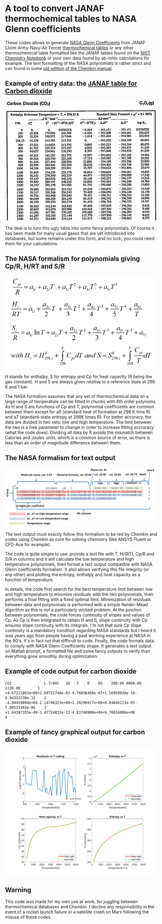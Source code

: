 # A tool to convert JANAF thermochemical tables to NASA Glenn coefficients
These codes allows to generate [NASA Glenn Coefficients](https://ntrs.nasa.gov/api/citations/20020085330/downloads/20020085330.pdf) from JANAF (Joint Army-Navy-Air Force) [thermochemical tables](https://janaf.nist.gov/janaf4pdf.html) or any other thermochemical table formatted like the JANAF tables found on the [NIST Chemistry Notebook](https://webbook.nist.gov/chemistry/) or your own data found by ab-initio calculations for example. The text formatting of the NASA polynomials is rather strict and can found in some [old edition of the Chemkin manual](CHEMKIN_III_manual(1996).pdf). 

## Example of entry data: the [JANAF table for Carbon dioxide](https://janaf.nist.gov/pdf/JANAF-FourthEd-1998-Carbon.pdf)
![](Documentation/Example.png)

The deal is to turn this ugly table into some fancy polynomials. Of course it has been made for many usual gases that are yet introduced into databases, but some remains under this form, and no luck, you could need them for your calculations.

## The NASA formalism for polynomials giving Cp/R, H/RT and S/R
![](Documentation/Polynomials.png)

H stands for enthalpy, S for entropy and Cp for heat capacity (R being the gas constant). H and S are always given relative to a reference state at 298 K and 1 bar.

The NASA formalism assumes that any set of thermochemical data on a large range of temperature can be fitted in chunks with 4th order polynoms. As H and S are functions of Cp and T, polynomial coefficients are common between them except for a6 (standard heat of formation at 298 K time R) and a7 (standard-state entropy at 298K times R). For better accuracy, the data are divided in two sets: low and high temperature. The limit between the two is a free parameter to change in order to increase fitting accruracy (what the code does). Dividing all data by R avoids the mismatch between Calories and Joules units, which is a common source of error, as there is less than an order of magnitude difference between them.

## The NASA formalism for text output
![](Documentation/Polynomials_txt.png)

The text output must exactly follow this formalism to be red by Chemkin and codes using Chemkin as core for solving chemistry (like ANSYS Fluent or CFD-Ace for example).

The code is quite simple to use: provide a text file with T, H/(RT), Cp/R and S/R in columns and it will calculate the low temperature and high temperature polynomials, then format a text output compatible with NASA Glenn coefficients formalism. It also allows verifying this file integrity (or any other) and plotting the entropy, enthalpy and heat capacity as a function of temperature.

In details, the code first search for the best temperature limit between low and high temperature to minimize residuals with the two polynomials, then performs a final fitting with a fixed optimal limit. Minimization of residuals between data and polynomials is performed with a simple Nelder-Mead algorithm as this is not a particularly wicked problem. At the junction between polynomials, the code forces continuity of slopes and values of Cp. As Cp is then integrated to obtain H and S, slope continuity with Cp ensures slope continuity with its integrals. I'm not that sure Cp slope continuity is a mandatory condition regarding NASA standards but I heard it was years ago from people having a past working experience at NASA in the 90's. It's in fact not that difficult to code. Finally, the code formats data to comply with NASA Glenn Coefficients shape. It generates a text output on Matlab prompt, a formatted file and some fancy outputs to verify than everything gone smoothly during optimization.

## Example of code output for carbon dioxide
    CO2               L 7/88C   1O   2    0    0G    200.00 6000.00 1130.00        1
    +4.67221863e+00+2.69721740e-03-9.76836469e-07+1.56959938e-10-8.94332238e-15    2
    -4.90459094e+04-2.14746323e+00+2.38296917e+00+8.84846213e-03-7.00533303e-06    3
    +2.64397355e-09-3.47724832e-13-4.83748900e+04+9.78656006e+00                   4

## Example of fancy graphical output for carbon dioxide
![](Codes/NASA_fitting.png)

## Warning
This code was made for my own use at work, for juggling between thermochemical databases and Chemkin. I decline any responsibility in the event of a rocket launch failure or a satellite crash on Mars following the misuse of these codes.

